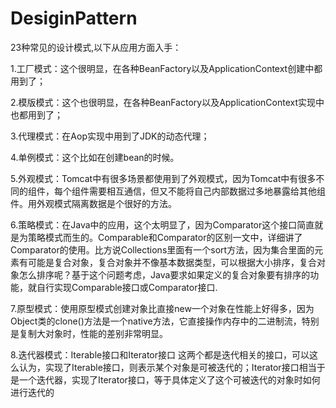 # DesiginPattern

23种常见的设计模式,以下从应用方面入手：

1.工厂模式：这个很明显，在各种BeanFactory以及ApplicationContext创建中都用到了；

2.模版模式：这个也很明显，在各种BeanFactory以及ApplicationContext实现中也都用到了；

3.代理模式：在Aop实现中用到了JDK的动态代理；

4.单例模式：这个比如在创建bean的时候。

5.外观模式：Tomcat中有很多场景都使用到了外观模式，因为Tomcat中有很多不同的组件，每个组件需要相互通信，但又不能将自己内部数据过多地暴露给其他组件。用外观模式隔离数据是个很好的方法。

6.策略模式：在Java中的应用，这个太明显了，因为Comparator这个接口简直就是为策略模式而生的。Comparable和Comparator的区别一文中，详细讲了Comparator的使用。比方说Collections里面有一个sort方法，因为集合里面的元素有可能是复合对象，复合对象并不像基本数据类型，可以根据大小排序，复合对象怎么排序呢？基于这个问题考虑，Java要求如果定义的复合对象要有排序的功能，就自行实现Comparable接口或Comparator接口.

7.原型模式：使用原型模式创建对象比直接new一个对象在性能上好得多，因为Object类的clone()方法是一个native方法，它直接操作内存中的二进制流，特别是复制大对象时，性能的差别非常明显。

8.迭代器模式：Iterable接口和Iterator接口 这两个都是迭代相关的接口，可以这么认为，实现了Iterable接口，则表示某个对象是可被迭代的；Iterator接口相当于是一个迭代器，实现了Iterator接口，等于具体定义了这个可被迭代的对象时如何进行迭代的
